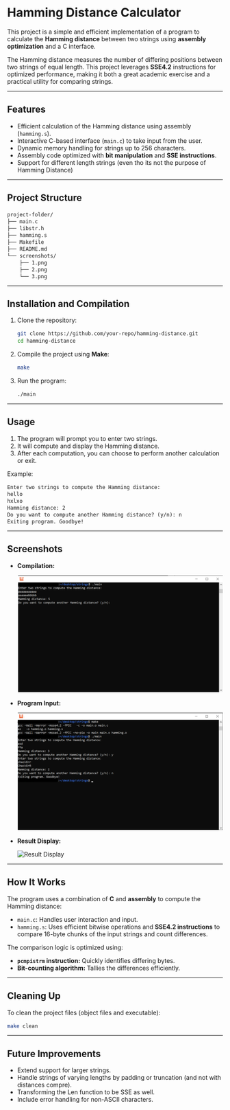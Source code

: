 # Hamming Distance Calculator

This project is a simple and efficient implementation of a program to calculate the **Hamming distance** between two strings using **assembly optimization** and a C interface.

The Hamming distance measures the number of differing positions between two strings of equal length. This project leverages **SSE4.2** instructions for optimized performance, making it both a great academic exercise and a practical utility for comparing strings.

---

## **Features**
- Efficient calculation of the Hamming distance using assembly (`hamming.s`).
- Interactive C-based interface (`main.c`) to take input from the user.
- Dynamic memory handling for strings up to 256 characters.
- Assembly code optimized with **bit manipulation** and **SSE instructions**.
- Support for different length strings (even tho its not the purpose of Hamming Distance)

---

## **Project Structure**
```
project-folder/
├── main.c
├── libstr.h
├── hamming.s
├── Makefile
├── README.md
└── screenshots/
    ├── 1.png
    ├── 2.png
    └── 3.png

```

---

## **Installation and Compilation**
1. Clone the repository:
   ```bash
   git clone https://github.com/your-repo/hamming-distance.git
   cd hamming-distance
   ```

2. Compile the project using **Make**:
   ```bash
   make
   ```

3. Run the program:
   ```bash
   ./main
   ```

---

## **Usage**
1. The program will prompt you to enter two strings.
2. It will compute and display the Hamming distance.
3. After each computation, you can choose to perform another calculation or exit.

Example:
```
Enter two strings to compute the Hamming distance:
hello 
hxlxo
Hamming distance: 2
Do you want to compute another Hamming distance? (y/n): n
Exiting program. Goodbye!
```

---

## **Screenshots**
- **Compilation:**

  ![Compilation](screenshots/1.png)

- **Program Input:**

  ![Program Input](screenshots/2.png)

- **Result Display:**

  ![Result Display](screenshots/3.png)


---

## **How It Works**
The program uses a combination of **C** and **assembly** to compute the Hamming distance:
- `main.c`: Handles user interaction and input.
- `hamming.s`: Uses efficient bitwise operations and **SSE4.2 instructions** to compare 16-byte chunks of the input strings and count differences.

The comparison logic is optimized using:
- **`pcmpistrm` instruction:** Quickly identifies differing bytes.
- **Bit-counting algorithm:** Tallies the differences efficiently.

---

## **Cleaning Up**
To clean the project files (object files and executable):
```bash
make clean
```

---

## **Future Improvements**
- Extend support for larger strings.
- Handle strings of varying lengths by padding or truncation (and not with distances compre).
- Transforming the Len function to be SSE as well. 
- Include error handling for non-ASCII characters.




